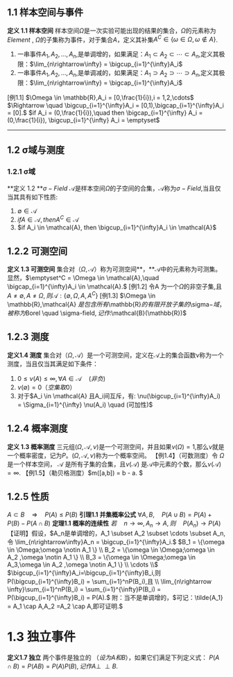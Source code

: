 ## 1.1 样本空间与事件
**定义 1.1	样本空间**
样本空间$\Omega$是一次实验可能出现的结果的集合，$\Omega$的元素称为 $Element$ , $\Omega$的子集称为事件，对于集合$A$，定义其补集$A^C \in \{\omega \in \Omega , \omega \notin A\}$.

1. 一串事件$A_1,A_2,...,A_n,$是单调增的，如果满足：$A_1 \subset A_2 \subset \cdots\subset A_n,$定义其极限：$\lim_{n\rightarrow\infty} = \bigcup_{i=1}^{\infty}A_i$
1. 一串事件$A_1,A_2,...,A_n,$是单调减的，如果满足：$A_1 \supset A_2 \supset \cdots\supset A_n,$定义其极限：$\lim_{n\rightarrow\infty} = \bigcap_{i=1}^{\infty}A_i$

[例1.1]	$\Omega \in \mathbb{R},A_i = [0,\frac{1}{i}),i = 1,2,\cdots$
$\Rightarrow \quad \bigcup_{i=1}^{\infty}A_i = [0,1),\bigcap_{i=1}^{\infty}A_i = [0].$
$if A_i = (0,\frac{1}{i}),\quad then \bigcap_{i=1}^{\infty} A_i = (0,\frac{1}{i}), \bigcup_{i=1}^{\infty} A_i = \emptyset$

---



## 1.2 σ域与测度
### 1.2.1 σ域
**定义	1.2	**$\sigma-Field$
$\mathcal{A}$是样本空间$\Omega$的子空间的合集，$\mathcal{A}$称为$\sigma-Field$,当且仅当其具有如下性质:

1. $\emptyset \in \mathcal{A}$
1. $if A \in \mathcal{A},then A^C \in \mathcal{A}$
1. $if A_i \in \mathcal{A}, then \bigcup_{i=1}^{\infty}A_i \in \mathcal{A}$
## 1.2.2 可测空间
**定义	1.3 可测空间**
集合对（$\Omega,\mathcal{A}$）称为可测空间**，**$\mathcal{A}$中的元素称为可测集。
显然，$\emptyset^C = \Omega \in \mathcal{A},\quad \bigcap_{i=1}^{\infty}A_i \in \mathcal{A}.$
[例1.2]	令A 为一个$\Omega$的非空子集,且$A \not= \emptyset, A \not= \Omega,则\mathcal{A}:\{\emptyset ,\Omega,A,A^C\}$
[例1.3]	$\Omega \in \mathbb{R},\mathcal{A} $是包含所有$\mathbb{R}$的有限开放子集的$\sigma$-域，被称为$Borel \quad \sigma-field$,记作:$\mathcal{B}(\mathbb{R})$
## 1.2.3 测度
**定义1.4	测度**
集合对（$\Omega,\mathcal{A}$）是一个可测空间，定义在$\mathcal{A}$上的集合函数$\nu$称为一个测度，当且仅当其满足如下条件：

1. $0 \leq \nu(A) \leq \infty , \forall A \in \mathcal{A} \quad (非负)$
1. $\nu (\emptyset) = 0 （空集取0）$
1. 对于$A_i \in \mathcal{A} 且A_i间互斥，有: \nu(\bigcup_{i=1}^{\infty}A_i) = \Sigma_{i=1}^{\infty} \nu(A_i) \quad (可加性)$
## 1.2.4 概率测度
**定义	1.3 概率测度**
三元组$(\Omega,\mathcal{A},\nu)$是一个可测空间，并且如果$\nu(\Omega) = 1,$那么$\nu$就是一个概率密度，记为$P$。$(\Omega,\mathcal{A},\nu)$称为一个概率空间。
【例1.4】（可数测度）令 $\Omega$ 是一个样本空间， $\mathcal{A}$ 是所有子集的合集，且$\nu(\mathcal{A})$ 是$\mathcal{A}$中元素的个数，那么$\nu(\mathcal{A}) = \infty.$
【例1.5】（勒贝格测度）$m([a,b]) = b - a. $
## 1.2.5 性质
$A \subset B \quad \Rightarrow \quad P(A) \leq P(B)$
**引理1.1 并集概率公式**
$\forall A,B, \quad P(A \cup B) = P(A) + P(B) - P(A \cap B)$
**定理1.1 概率的连续性**
$若\quad n \to \infty, A_n \to A,则 \quad P(A_n) \to P(A)$
【证明】假设，$A_n是单调增的，A_1 \subset A_2 \subset \cdots \subset A_n,令 \lim_{n\rightarrow\infty}A_n = \bigcup_{i=1}^{\infty}A_i.$
$B_1 = \{\omega \in \Omega;\omega \notin A_1 \} \\ 
B_2 = \{\omega \in \Omega;\omega \in A_2 ,\omega \notin A_1 \} \\
B_3 = \{\omega \in \Omega;\omega \in A_3,\omega \in A_2 ,\omega \notin A_1 \} \\
\cdots \\$
$\bigcup_{i=1}^{\infty}A_i=\bigcup_{i=1}^{\infty}B_i,则 P(\bigcup_{i=1}^{\infty}B_i) = \sum_{i=1}^nP(B_i),且 \\
\lim_{n\rightarrow \infty}\sum_{i=1}^nP(B_i) = \sum_{i=1}^{\infty}P(B_i) =  P(\bigcup_{i=1}^{\infty}B_i) = P(A).$
附：当不是单调增的，$可记：\tilde{A_1} = A_1 \cap A,A_2 =A_2 \cap A,即可证明.$
# 1.3 独立事件
**定义1.7	独立**
两个事件是独立的 $（设为A和B）$，如果它们满足下列定义式：
$P(A \cap B) = P(AB) = P(A)P(B),记作 A \perp \!\!\! \perp
 B.$
